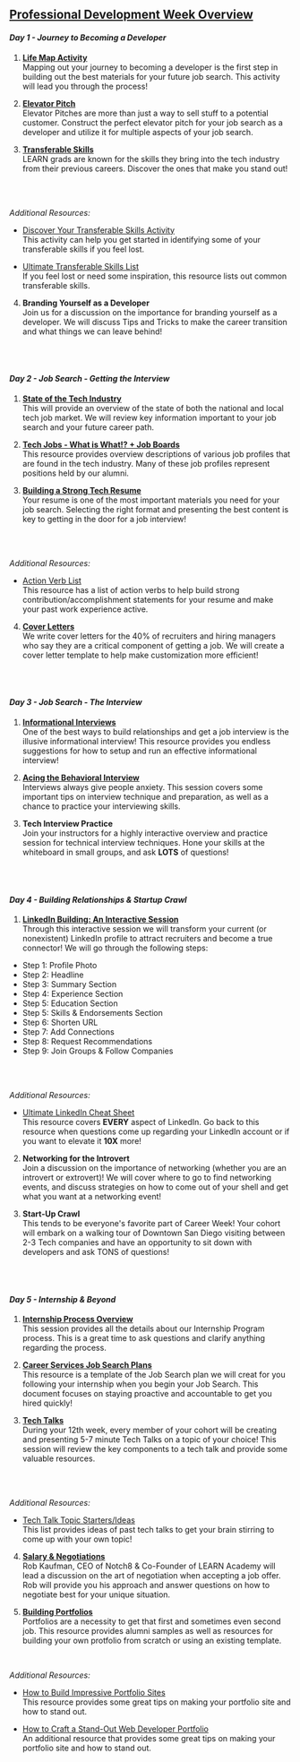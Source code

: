 ## [Professional Development Week Overview](https://drive.google.com/open?id=1YJ3xjWFbIVwKSYQuNNeVwX0kfCsypM5v)

#### *Day 1 - Journey to Becoming a Developer*

1) **[Life Map Activity](https://drive.google.com/open?id=1ozeqFsKONEQcnfOxB2D0tiTvRRBbytCT)**
<br/> Mapping out your journey to becoming a developer is the first step in building out the best materials for your future job search. This activity will lead you through the process!

2) **[Elevator Pitch](https://drive.google.com/open?id=1UfjhrwRjrMkYpz740tWm4u9cc4U6oMOL)**
<br/> Elevator Pitches are more than just a way to sell stuff to a potential customer. Construct the perfect elevator pitch for your job search as a developer and utilize it for multiple aspects of your job search.

3) **[Transferable Skills](https://drive.google.com/open?id=1KUGRySyAFHJK9Nws9IqppIeNL-3Njv94)**
<br/> LEARN grads are known for the skills they bring into the tech industry from their previous careers. Discover the ones that make you stand out!
<br/>
<br/>

*Additional Resources:*

* [Discover Your Transferable Skills Activity](https://drive.google.com/open?id=11TLSBMZ1fU2rmTVOjQ0_cOsD3HENpz51)
<br/> This activity can help you get started in identifying some of your transferable skills if you feel lost.

* [Ultimate Transferable Skills List](https://drive.google.com/open?id=1QovyA0xki73_RTNhQQ9UronUtgvQu9bD)
<br/> If you feel lost or need some inspiration, this resource lists out common transferable skills.

4) **Branding Yourself as a Developer**
<br/>Join us for a discussion on the importance for branding yourself as a developer. We will discuss Tips and Tricks to make the career transition and what things we can leave behind!
<br/>
<br/>

#### *Day 2 - Job Search - Getting the Interview*
1) **[State of the Tech Industry](https://drive.google.com/open?id=1aPexgvHxvBnMcWT8QyM54KKlMz7FJE9P)**
<br/> This will provide an overview of the state of both the national and local tech job market. We will review key information important to your job search and your future career path.

2) **[Tech Jobs - What is What!? + Job Boards](https://drive.google.com/open?id=1_XaB5GDpyzvxpnqhu9pnQat-cnkgyVZf)**
<br/> This resource provides overview descriptions of various job profiles that are found in the tech industry. Many of these job profiles represent positions held by our alumni.

3) **[Building a Strong Tech Resume](https://drive.google.com/open?id=1fvzXM9BjlquFlMOWviJohYyn5YGhZX-V)**
<br/> Your resume is one of the most important materials you need for your job search. Selecting the right format and presenting the best content is key to getting in the door for a job interview!
<br/>
<br/>

*Additional Resources:*

* [Action Verb List](https://drive.google.com/open?id=12BJRZ1fgbKPaBBdfWw-TfFuDDEXbzzxp)
<br/> This resource has a list of action verbs to help build strong contribution/accomplishment statements for your resume and make your past work experience active.

4) **[Cover Letters](https://drive.google.com/open?id=1zyrs54163RXwCePCpMYKjlNt1EDpc9q3)**
<br/> We write cover letters for the 40% of recruiters and hiring managers who say they are a critical component of getting a job. We will create a cover letter template to help make customization more efficient!
<br/>
<br/>

#### *Day 3 - Job Search - The Interview*
1) **[Informational Interviews](https://drive.google.com/open?id=1Ct86M4aApYEDBdNN_4uSvtkbSLGVv3ui)**
<br/> One of the best ways to build relationships and get a job interview is the illusive informational interview! This resource provides you endless suggestions for how to setup and run an effective informational interview!

2) **[Acing the Behavioral Interview](https://drive.google.com/open?id=1BVYV42B-4tDQIgJMCbAsafQut91M-1e8)**
<br/> Interviews always give people anxiety. This session covers some important tips on interview technique and preparation, as well as a chance to practice your interviewing skills.

3) **Tech Interview Practice**
<br/> Join your instructors for a highly interactive overview and practice session for technical interview techniques. Hone your skills at the whiteboard in small groups, and ask **LOTS** of questions!
<br/>
<br/>

#### *Day 4 - Building Relationships & Startup Crawl*
1) **[LinkedIn Building: An Interactive Session](https://drive.google.com/open?id=1eOTUFjVxdmWVizuQhIlb3eqRJ7LNVqkm)**
<br/> Through this interactive session we will transform your current (or nonexistent) LinkedIn profile to attract recruiters and become a true connector! We will go through the following steps:
* Step 1: Profile Photo
* Step 2: Headline
* Step 3: Summary Section
* Step 4: Experience Section
* Step 5: Education Section
* Step 5: Skills & Endorsements Section
* Step 6: Shorten URL
* Step 7: Add Connections
* Step 8: Request Recommendations
* Step 9: Join Groups & Follow Companies
<br/>
<br/>

*Additional Resources:*

  * [Ultimate LinkedIn Cheat Sheet](https://drive.google.com/open?id=1Ya1cXIh6louPU6HjAPpvA6-mY4UsrTDw)
<br/> This resource covers **EVERY** aspect of LinkedIn. Go back to this resource when questions come up regarding your LinkedIn account or if you want to elevate it **10X** more!

2) **Networking for the Introvert**
<br/> Join a discussion on the importance of networking (whether you are an introvert or extrovert)! We will cover where to go to find networking events, and discuss strategies on how to come out of your shell and get what you want at a networking event!

3) **Start-Up Crawl**
<br/> This tends to be everyone's favorite part of Career Week! Your cohort will embark on a walking tour of Downtown San Diego visiting between 2-3 Tech companies and have an  opportunity to sit down with developers and ask TONS of questions!
<br/>
<br/>

#### *Day 5 - Internship & Beyond*  
1) **[Internship Process Overview](https://drive.google.com/open?id=1bW5Ns_H03ILRBRJy9ZSkFAIdQ2eDxP_6)**
<br/> This session provides all the details about our Internship Program process. This is a great time to ask questions and clarify anything regarding the process.  

2) **[Career Services Job Search Plans](https://drive.google.com/open?id=19rDDHBrQMLduLvqzfpJ8pGysb6wGbx4B)**
<br/> This resource is a template of the Job Search plan we will creat for you following your internship when you begin your Job Search. This document focuses on staying proactive and accountable to get you hired quickly!

3) **[Tech Talks](https://drive.google.com/open?id=1Rau9mgWGntjNUubxflmKY4XEL8XLMrVJ)**
<br/> During your 12th week, every member of your cohort will be creating and presenting 5-7 minute Tech Talks on a topic of your choice! This session will review the key components to a tech talk and provide some valuable resources.
<br/>
<br/>

*Additional Resources:*
* [Tech Talk Topic Starters/Ideas](https://drive.google.com/open?id=1uc4bdce2X8izHZa_L_CBdmi0G_jCoEgU)
<br/> This list provides ideas of past tech talks to get your brain stirring to come up with your own topic!

4) **[Salary & Negotiations](https://drive.google.com/open?id=1Ni0PY3b-8D_DYb8Whqd5gZ0FGKZ-gf9_)**
<br/> Rob Kaufman, CEO of Notch8 & Co-Founder of LEARN Academy will lead a discussion on the art of negotiation when accepting a job offer. Rob will provide you his approach and answer questions on how to negotiate best for your unique situation.

5) **[Building Portfolios](https://drive.google.com/open?id=1ra1o7vxjfJNNF2kX1WgTWmYjPayhfHXL-oTuyWUPO5k)**
<br/> Portfolios are a necessity to get that first and sometimes even second job. This resource provides alumni samples as well as resources for building your own protfolio from scratch or using an existing template.
<br/>

*Additional Resources:*
* [How to Build Impressive Portfolio Sites](https://drive.google.com/open?id=1pBz0SnAR_144tz-7ogHiPdpcDSPd1OBEyAq51ZSetoI)
<br/> This resource provides some great tips on making your portfolio site and how to stand out.

* [How to Craft a Stand-Out Web Developer Portfolio](https://drive.google.com/open?id=1ZMxSUxpYCXwn6MfZrN0xCFrHU1f_yslrGwkeE_qEc_0)
<br/> An additional resource that provides some great tips on making your portfolio site and how to stand out.
